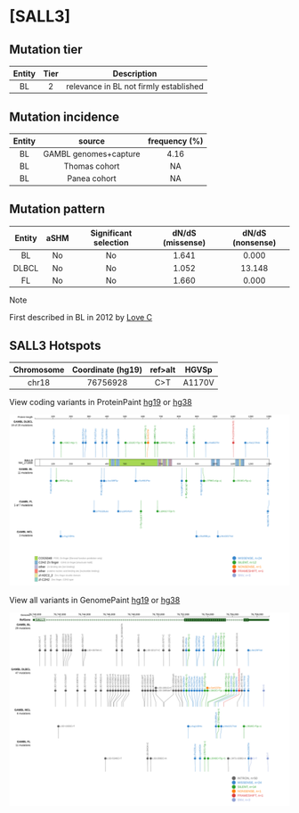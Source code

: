# [SALL3]

## Mutation tier

|Entity|Tier|Description                           |
|:------:|:----:|--------------------------------------|
|BL    |2   |relevance in BL not firmly established|
## Mutation incidence

|Entity|source               |frequency (%)|
|:------:|:---------------------:|:-------------:|
|BL    |GAMBL genomes+capture|4.16         |
|BL    |Thomas cohort        |  NA         |
|BL    |Panea cohort         |  NA         |

## Mutation pattern

|Entity|aSHM|Significant selection|dN/dS (missense)|dN/dS (nonsense)|
|:------:|:----:|:---------------------:|:----------------:|:----------------:|
|BL    |No  |No                   |1.641           | 0.000          |
|DLBCL |No  |No                   |1.052           |13.148          |
|FL    |No  |No                   |1.660           | 0.000          |


> [!NOTE]
> First described in BL in 2012 by [Love C](https://pubmed.ncbi.nlm.nih.gov/23143597)


 ## SALL3 Hotspots

| Chromosome |Coordinate (hg19) | ref>alt | HGVSp | 
 | :---:| :---: | :--: | :---: |
| chr18 | 76756928 | C>T | A1170V |

View coding variants in ProteinPaint [hg19](https://www.bcgsc.ca/downloads/morinlab/GAMBL/test/genes/SALL3_protein.html)  or [hg38](https://www.bcgsc.ca/downloads/morinlab/GAMBL/test/genes/SALL3_protein_hg38.html)

![image](images/proteinpaint/SALL3_NM_171999.svg)

View all variants in GenomePaint [hg19](https://www.bcgsc.ca/downloads/morinlab/GAMBL/test/genes/SALL3.html)  or [hg38](https://www.bcgsc.ca/downloads/morinlab/GAMBL/test/genes/SALL3_hg38.html)

![image](images/proteinpaint/SALL3.svg)
